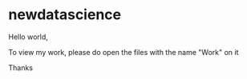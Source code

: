 # newdatascience
Hello world,

To view my work, please do open the files with the name "Work" on it

Thanks
